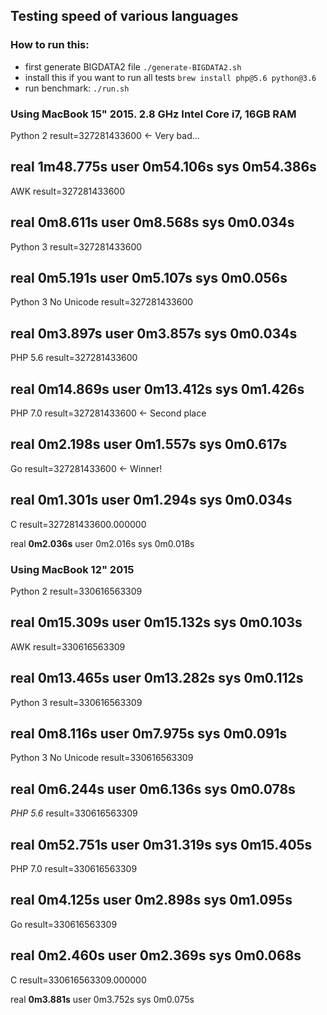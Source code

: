 ## Testing speed of various languages

### How to run this:
- first generate BIGDATA2 file `./generate-BIGDATA2.sh`
- install this if you want to run all tests `brew install php@5.6 python@3.6`
- run benchmark: `./run.sh`

### Using MacBook 15" 2015. 2.8 GHz Intel Core i7, 16GB RAM

Python 2 result=327281433600 <- Very bad...

real	**1m48.775s**
user	0m54.106s
sys	0m54.386s
-----------------------

AWK result=327281433600

real	**0m8.611s**
user	0m8.568s
sys	0m0.034s
-----------------------

Python 3 result=327281433600

real	**0m5.191s**
user	0m5.107s
sys	0m0.056s
-----------------------

Python 3 No Unicode result=327281433600

real	**0m3.897s**
user	0m3.857s
sys	0m0.034s
-----------------------

PHP 5.6 result=327281433600

real	**0m14.869s**
user	0m13.412s
sys	0m1.426s
-----------------------

PHP 7.0 result=327281433600 <- Second place

real	**0m2.198s**
user	0m1.557s
sys	0m0.617s
-----------------------

Go result=327281433600   <- Winner!

real	**0m1.301s**
user	0m1.294s
sys	0m0.034s
-----------------------

C result=327281433600.000000

real	**0m2.036s**
user	0m2.016s
sys	0m0.018s


### Using MacBook 12" 2015

Python 2 result=330616563309

real	**0m15.309s**
user	0m15.132s
sys	0m0.103s
-----------------------
AWK result=330616563309

real	**0m13.465s**
user	0m13.282s
sys	0m0.112s
-----------------------
Python 3 result=330616563309

real	**0m8.116s**
user	0m7.975s
sys	0m0.091s
-----------------------
Python 3 No Unicode result=330616563309

real	**0m6.244s**
user	0m6.136s
sys	0m0.078s
-----------------------
*PHP 5.6* result=330616563309

real    **0m52.751s**
user    0m31.319s
sys     0m15.405s
-----------------------
PHP 7.0 result=330616563309

real    **0m4.125s**
user    0m2.898s
sys     0m1.095s
-----------------------
Go result=330616563309

real    **0m2.460s**
user    0m2.369s
sys     0m0.068s
-----------------------
C result=330616563309.000000

real    **0m3.881s**
user    0m3.752s
sys     0m0.075s

